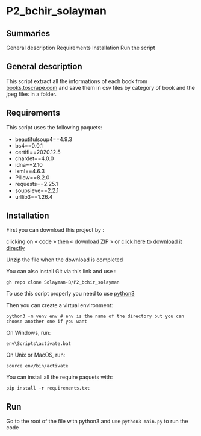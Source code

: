 # P2_bchir_solayman

Summaries
---------

General description
Requirements
Installation
Run the script

General description
-------------

This script extract all the informations of each book from [books.toscrape.com](http://books.toscrape.com/index.html) and save them in csv files by category of book and the jpeg files in a folder.

Requirements
---------

This script uses the following paquets:

* beautifulsoup4==4.9.3
* bs4==0.0.1
* certifi==2020.12.5
* chardet==4.0.0
* idna==2.10
* lxml==4.6.3
* Pillow==8.2.0
* requests==2.25.1
* soupsieve==2.2.1
* urllib3==1.26.4


Installation
------------

First you can download this project by :

clicking on « code » then « download ZIP »
or [click here to download it directly](https://github.com/Solayman-B/P2_bchir_solayman/archive/refs/heads/main.zip)

Unzip the file when the download is completed

You can also install Git via this link and use :

    gh repo clone Solayman-B/P2_bchir_solayman


To use this script properly you need to use [python3](https://www.python.org/downloads/)

Then you can create a virtual environment:

    python3 -m venv env # env is the name of the directory but you can choose another one if you want

On Windows, run:

    env\Scripts\activate.bat

On Unix or MacOS, run:

    source env/bin/activate

You can install all the require paquets with:

    pip install -r requirements.txt

Run
---

Go to the root of the file with python3 and use `python3 main.py` to run the code
